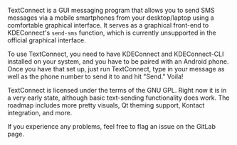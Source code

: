TextConnect is a GUI messaging program that allows you to send SMS messages via a mobile smartphones from your desktop/laptop using a comfortable graphical interface. It serves as a graphical front-end to KDEConnect's `send-sms` function, which is currently unsupported in the official graphical interface.

To use TextConnect, you need to have KDEConnect and KDEConnect-CLI installed on your system, and you have to be paired with an Android phone. Once you have that set up, just run TextConnect, type in your message as well as the phone number to send it to and hit "Send." Voila!

TextConnect is licensed under the terms of the GNU GPL. Right now it is in a very early state, although basic text-sending functionality does work. The roadmap includes more pretty visuals, Qt theming support, Kontact integration, and more.

If you experience any problems, feel free to flag an issue on the GitLab page.
